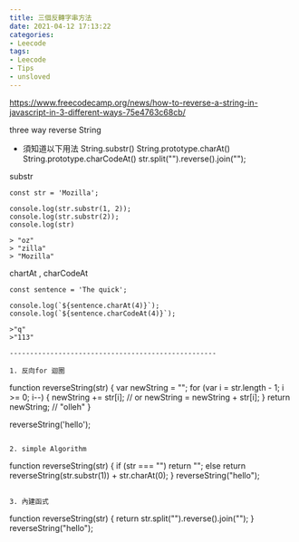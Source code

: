 ```yaml
---
title: 三個反轉字串方法
date: 2021-04-12 17:13:22
categories: 
- Leecode
tags:
- Leecode
- Tips
- unsloved
---
```



https://www.freecodecamp.org/news/how-to-reverse-a-string-in-javascript-in-3-different-ways-75e4763c68cb/

three way reverse String

* 須知道以下用法
String.substr()
String.prototype.charAt()
String.prototype.charCodeAt()
str.split("").reverse().join("");

substr
```
const str = 'Mozilla';

console.log(str.substr(1, 2));
console.log(str.substr(2));
console.log(str)

> "oz"
> "zilla"
> "Mozilla"
```

chartAt , charCodeAt
```
const sentence = 'The quick';

console.log(`${sentence.charAt(4)}`);
console.log(`${sentence.charCodeAt(4)}`);

>"q"
>"113"

---------------------------------------------------

1. 反向for 迴圈
```

function reverseString(str) {
    var newString = "";
    for (var i = str.length - 1; i >= 0; i--) { 
        newString += str[i]; // or newString = newString + str[i];
    }
    return newString; // "olleh"
}
 
reverseString('hello');
```

2. simple Algorithm
```
function reverseString(str) {
  if (str === "")
    return "";
  else
    return reverseString(str.substr(1)) + str.charAt(0);
}
reverseString("hello");
```

3. 內建函式

```
function reverseString(str) {
    return str.split("").reverse().join("");
}
reverseString("hello");
```